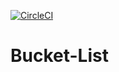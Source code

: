 
[![CircleCI](https://circleci.com/gh/andela-kipyegon/Bucket-List/tree/develop.svg?style=svg)](https://circleci.com/gh/andela-kipyegon/Bucket-List/tree/develop)

# Bucket-List
